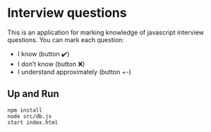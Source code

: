 # Interview questions

This is an application for marking knowledge of javascript interview questions. 
You can mark each question: 
- I know (button :heavy_check_mark:)
- I don’t know (button :x:)
- I understand approximately (button +-)

## Up and Run

```
npm install
node src/db.js
start index.html
```

